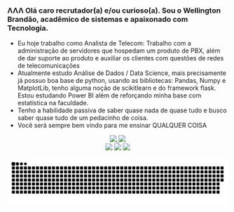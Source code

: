 ### ΛΛΛ Olá caro recrutador(a) e/ou curioso(a). Sou o Wellington Brandão, acadêmico de sistemas e apaixonado com Tecnologia.

- Eu hoje trabalho como Analista de Telecom: Trabalho com a administração de servidores que hospedam um produto de PBX, além de dar suporte ao produto e auxiliar os clientes com questões de redes de telecomunicações
- Atualmente estudo Análise de Dados / Data Science, mais precisamente já possuo boa base de python, usando as bibliotecas: Pandas, Numpy e MatplotLib, tenho alguma noção de scikitlearn e do framework flask. Estou estudando Power BI além de reforçando minha base com estatística na faculdade.
- Tenho a habilidade passiva de saber quase nada de quase tudo e busco saber quase tudo de um pedacinho de coisa.
- Você será sempre bem vindo para me ensinar QUALQUER COISA 

<div align="center">
  <a href="https://github.com/wnbrandao">
  <img height="130em" src="https://github-readme-stats.vercel.app/api?username=wnbrandao&show_icons=true&theme=dark&include_all_commits=true&count_private=true"/>
  <img height="130em" src="https://github-readme-stats.vercel.app/api/top-langs/?username=wnbrandao&layout=compact&langs_count=7&theme=dark"/>
</div>
  
<div align="center"> 
  <a href="https://instagram.com/wnbrandao" target="_blank"><img src="https://img.shields.io/badge/-Instagram-%23E4405F?style=for-the-badge&logo=instagram&logoColor=white" target="_blank"></a>
  <a href = "mailto:wnbrandao97@gmail.com"><img src="https://img.shields.io/badge/-Gmail-%23333?style=for-the-badge&logo=gmail&logoColor=white" target="_blank"></a>
  <a href="https://www.linkedin.com/in/wellington-brandão-03604b167" target="_blank"><img src="https://img.shields.io/badge/-LinkedIn-%230077B5?style=for-the-badge&logo=linkedin&logoColor=white" target="_blank"></a> 
 
  ![Snake animation](https://github.com/wnbrandao/wnbrandao/blob/output/github-contribution-grid-snake.svg)
 
</div>
